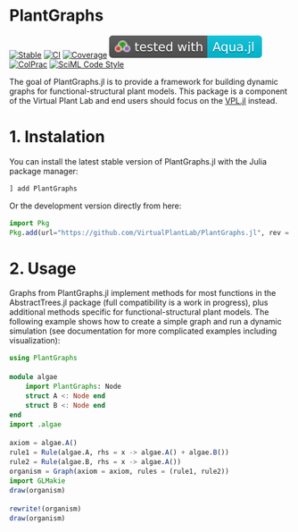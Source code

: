 # PlantGraphs

[![Stable](https://img.shields.io/badge/docs-stable-blue.svg)](http://virtualplantlab.com/)
[![CI](https://github.com/VirtualPlantLab/PlantGraphs.jl/actions/workflows/main.yml/badge.svg)](https://github.com/VirtualPlantLab/PlantGraphs.jl/actions/workflows/main.yml)
[![Coverage](https://codecov.io/gh/VirtualPlantLab/PlantGraphs.jl/branch/master/graph/badge.svg?token=LCZHPERHUN)](https://codecov.io/gh/VirtualPlantLab/PlantGraphs.jl)
[![Aqua QA](https://raw.githubusercontent.com/JuliaTesting/Aqua.jl/master/badge.svg)](https://github.com/JuliaTesting/Aqua.jl)
[![ColPrac](https://img.shields.io/badge/ColPrac-Contributor's%20Guide-blueviolet)](https://github.com/SciML/ColPrac)
[![SciML Code Style](https://img.shields.io/static/v1?label=code%20style&message=SciML&color=9558b2&labelColor=389826)](https://github.com/SciML/SciMLStyle)

The goal of PlantGraphs.jl is to provide a framework for building dynamic graphs for
functional-structural plant models. This package is a component of the Virtual Plant Lab and
end users should focus on the [VPL.jl](https://github.com/VirtualPlantLab/VPL.jl) instead.

# 1. Instalation

You can install the latest stable version of PlantGraphs.jl with the Julia package manager:

```julia
] add PlantGraphs
```

Or the development version directly from here:

```julia
import Pkg
Pkg.add(url="https://github.com/VirtualPlantLab/PlantGraphs.jl", rev = "master")
```

# 2. Usage

Graphs from PlantGraphs.jl implement methods for most functions in the AbstractTrees.jl
package (full compatibility is a work in progress), plus additional methods specific for
functional-structural plant models. The following example shows how to create a simple
graph and run a dynamic simulation (see documentation for more complicated examples
including visualization):

```julia
using PlantGraphs

module algae
    import PlantGraphs: Node
    struct A <: Node end
    struct B <: Node end
end
import .algae

axiom = algae.A()
rule1 = Rule(algae.A, rhs = x -> algae.A() + algae.B())
rule2 = Rule(algae.B, rhs = x -> algae.A())
organism = Graph(axiom = axiom, rules = (rule1, rule2))
import GLMakie
draw(organism)

rewrite!(organism)
draw(organism)
```
